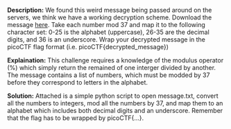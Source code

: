 **Description:**
We found this weird message being passed around on the servers, we think we have a working decryption scheme.
Download the message [here](https://artifacts.picoctf.net/c/393/message.txt).
Take each number mod 37 and map it to the following character set: 0-25 is the alphabet (uppercase), 26-35 are the decimal digits, and 36 is an underscore.
Wrap your decrypted message in the picoCTF flag format (i.e. picoCTF{decrypted_message})

**Explaination:**
This challenge requires a knowledge of the modulus operator (%) which simply return the remained of one interger divided by another. The message contains a list of numbers, which must be modded by 37 before they correspond to letters in the alphabet.

**Solution:**
Attached is a simple python script to open message.txt, convert all the numbers to integers, mod all the numbers by 37, and map them to an alphabet which includes both decimal digits and an underscore. Remember that the flag has to be wrapped by picoCTF{...}.


